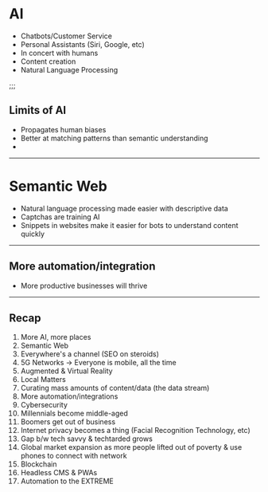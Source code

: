 # AI

- Chatbots/Customer Service
- Personal Assistants (Siri, Google, etc)
- In concert with humans
- Content creation
- Natural Language Processing

;;;

## Limits of AI

- Propagates human biases
- Better at matching patterns than semantic understanding
- 

---

# Semantic Web
- Natural language processing made easier with descriptive data
- Captchas are training AI
- Snippets in websites make it easier for bots to understand content quickly

---

## More automation/integration

- More productive businesses will thrive

---

## Recap

1. More AI, more places
2. Semantic Web
2. Everywhere's a channel (SEO on steroids)
3. 5G Networks -> Everyone is mobile, all the time
4. Augmented & Virtual Reality
5. Local Matters
6. Curating mass amounts of content/data (the data stream)
7. More automation/integrations
8. Cybersecurity
9. Millennials become middle-aged
10. Boomers get out of business
11. Internet privacy becomes a thing (Facial Recognition Technology, etc)
12. Gap b/w tech savvy & techtarded grows
13. Global market expansion as more people lifted out of poverty & use phones to connect with network
14. Blockchain
15. Headless CMS & PWAs
16. Automation to the EXTREME